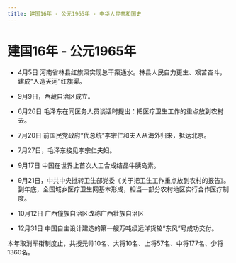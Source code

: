 ```yaml
---
title: 建国16年 - 公元1965年 - 中华人民共和国史
---
```


# 建国16年 - 公元1965年

+ 4月5日 河南省林县红旗渠实现总干渠通水。林县人民自力更生、艰苦奋斗，建成“人造天河”红旗渠。

+ 9月9日，西藏自治区成立。

+ 6月26日 毛泽东在同医务人员谈话时提出：把医疗卫生工作的重点放到农村去。

+ 7月20日 前国民党政府“代总统”李宗仁和夫人从海外归来，抵达北京。

+ 7月27日，毛泽东接见李宗仁夫妇。

+ 9月17日 中国在世界上首次人工合成结晶牛胰岛素。

+ 9月21日，中共中央批转卫生部党委《关于把卫生工作重点放到农村的报告》。到年底，全国城乡医疗卫生网基本形成，相当一部分农村地区实行合作医疗制度。

+ 10月12日 广西僮族自治区改称广西壮族自治区

+ 12月31日 中国自主设计建造的第一艘万吨级远洋货轮“东风”号成功交付。

本年取消军衔制度止，共授元帅10名、大将10名、上将57名、中将177名、少将1360名。